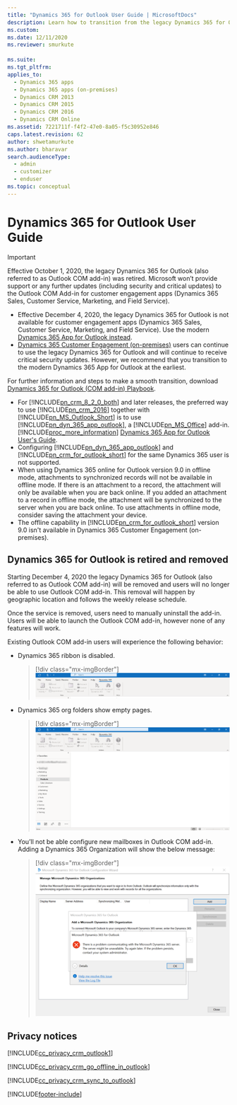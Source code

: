 ```yaml
---
title: "Dynamics 365 for Outlook User Guide | MicrosoftDocs"
description: Learn how to transition from the legacy Dynamics 365 for Outlook to the modern Dynamics 365 App for Outlook with this user guide.
ms.custom: 
ms.date: 12/11/2020
ms.reviewer: smurkute 

ms.suite: 
ms.tgt_pltfrm: 
applies_to: 
  - Dynamics 365 apps 
  - Dynamics 365 apps (on-premises)
  - Dynamics CRM 2013
  - Dynamics CRM 2015
  - Dynamics CRM 2016
  - Dynamics CRM Online
ms.assetid: 7221711f-f4f2-47e0-8a05-f5c30952e846
caps.latest.revision: 62
author: shwetamurkute
ms.author: bharavar
search.audienceType: 
  - admin
  - customizer
  - enduser
ms.topic: conceptual
---
```

# Dynamics 365 for Outlook User Guide

> [!IMPORTANT]
> Effective October 1, 2020, the legacy Dynamics 365 for Outlook (also referred to as Outlook COM add-in) was retired. Microsoft won’t provide support or any further updates (including security and critical updates) to the Outlook COM Add-in for customer engagement apps (Dynamics 365 Sales, Customer Service, Marketing, and Field Service). 
>
>- Effective December 4, 2020, the legacy Dynamics 365 for Outlook is not available for customer engagement apps (Dynamics 365 Sales, Customer Service, Marketing, and Field Service). Use the modern [Dynamics 365 App for Outlook instead](../../outlook-app/overview.md).
>- [Dynamics 365 Customer Engagement (on-premises)](../../customerengagement/on-premises/overview.md) users can continue to use the legacy Dynamics 365 for Outlook and will continue to receive critical security updates. However, we recommend that you transition to the modern Dynamics 365 App for Outlook at the earliest. 
>
> For further information and steps to make a smooth transition, download [Dynamics 365 for Outlook (COM add-in) Playbook](https://aka.ms/OutlookCOMPlaybook).

- For [!INCLUDE[pn_crm_8_2_0_both](../../includes/pn-crm-8-2-0-both.md)] and later releases, the preferred way to use [!INCLUDE[pn_crm_2016](../../includes/pn-crm-2016.md)] together with [!INCLUDE[pn_MS_Outlook_Short](../../includes/pn-ms-outlook-short.md)] is to use [!INCLUDE[pn_dyn_365_app_outlook](../../includes/pn-dyn-365-app-outlook.md)], a [!INCLUDE[pn_MS_Office](../../includes/pn-ms-office.md)] add-in. [!INCLUDE[proc_more_information](../../includes/proc-more-information.md)] [Dynamics 365 App for Outlook User's Guide](../../outlook-app/dynamics-365-app-outlook-user-s-guide.md). 
- Configuring [!INCLUDE[pn_dyn_365_app_outlook](../../includes/pn-dyn-365-app-outlook.md)] and [!INCLUDE[pn_crm_for_outlook_short](../../includes/pn-crm-for-outlook-short.md)] for the same Dynamics 365 user is not supported.
- When using Dynamics 365 online for Outlook version 9.0 in offline mode, attachments to synchronized records will not be available in offline mode. If there is an attachment to a record, the attachment will only be available when you are back online. If you added an attachment to a record in offline mode, the attachment will be synchronized to the server when you are back online. To use attachments in offline mode, consider saving the attachment your device.
- The offline capability in [!INCLUDE[pn_crm_for_outlook_short](../../includes/pn-crm-for-outlook-short.md)] version 9.0 isn't available in Dynamics 365 Customer Engagement (on-premises).

## Dynamics 365 for Outlook is retired and removed

Starting December 4, 2020 the legacy Dynamics 365 for Outlook (also referred to as Outlook COM add-in) will be removed and users will no longer be able to use Outlook COM add-in. This removal will happen by geographic location and follows the weekly release schedule.

Once the service is removed, users need to manually uninstall the add-in. Users will be able to launch the Outlook COM add-in, however none of any features will work.

Existing Outlook COM add-in users will experience the following behavior:

  - Dynamics 365 ribbon is disabled.

    > [!div class="mx-imgBorder"]
    >![Dynamics 365 Ribbon is disabled.](../media/disabledribbon.png "Dynamics 365 Ribbon is disabled")

  - Dynamics 365 org folders show empty pages.

    > [!div class="mx-imgBorder"]
    >![Dynamics 365 Organization folder shows empty pages.](../media/disabledorgfolders.png "Dynamics 365 Organization folder shows empty pages")

 - You’ll not be able configure new mailboxes in Outlook COM add-in. Adding a Dynamics 365 Organization will show the below message:

   > [!div class="mx-imgBorder"]
   >![Adding new organization is restricted.](../media/disablednewconfiguration.png "Adding new organization is restricted")

## Privacy notices  
 [!INCLUDE[cc_privacy_crm_outlook1](../../includes/cc-privacy-crm-outlook1.md)]  
  
 [!INCLUDE[cc_privacy_crm_go_offline_in_outlook](../../includes/cc-privacy-crm-go-offline-in-outlook.md)]  
  
 [!INCLUDE[cc_privacy_crm_sync_to_outlook](../../includes/cc-privacy-crm-sync-to-outlook.md)]  


[!INCLUDE[footer-include](../../includes/footer-banner.md)]
